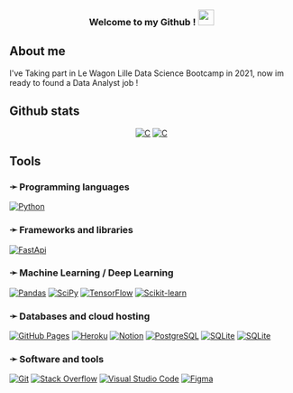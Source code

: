 <h3 align="center">
  Welcome to my Github !
  <img src="https://media.giphy.com/media/hvRJCLFzcasrR4ia7z/giphy.gif" width="28">
</h3>

## About me
<p>
  I've Taking part in Le Wagon Lille Data Science Bootcamp in 2021, now im ready to found a Data Analyst job !
  <br/>
</p>

## Github stats

<!-- GitHub Readme Streak Stats - https://github.com/DenverCoder1/github-readme-streak-stats -->
<p align="center">
  <a href="https://github.com/anuraghazra/github-readme-stats"><img alt="C" src="https://github-readme-stats.vercel.app/api?username=Rvanelven&theme=github_dark&show_icons=true?count_private=true"></a>
  <a href="https://github.com/anuraghazra/github-readme-stats"><img alt="C" src="https://github-readme-stats.vercel.app/api/top-langs/?username=Rvanelven&layout=compact&theme=github_dark&langs_count=8"></a>
</p>

<!-- Some badges are from https://github.com/Ileriayo/markdown-badges -->
## Tools

### ➛ Programming languages

<p>
    <a href="https://github.com/search?q=user%3ADenverCoder1+language%3Apython"><img alt="Python"
                                                                                     src="https://img.shields.io/badge/python-3670A0?style=for-the-badge&logo=python&logoColor=ffdd54"></a>
</p>

### ➛ Frameworks and libraries

<p>
    <a href="#"><img alt="FastApi" src="https://img.shields.io/badge/FastAPI-005571?style=for-the-badge&logo=fastapi"></a>
</p>

### ➛ Machine Learning / Deep Learning

<p>
    <a href="#"><img alt="Pandas" src="https://img.shields.io/badge/pandas-%23150458.svg?style=for-the-badge&logo=pandas&logoColor=white"></a>
    <a href="#"><img alt="SciPy" src="https://img.shields.io/badge/SciPy-%230C55A5.svg?style=for-the-badge&logo=scipy&logoColor=%white"></a>
    <a href="#"><img alt="TensorFlow" src="https://img.shields.io/badge/TensorFlow-%23FF6F00.svg?style=for-the-badge&logo=TensorFlow&logoColor=white"></a>
    <a href="#"><img alt="Scikit-learn" src="https://img.shields.io/badge/scikit--learn-%23F7931E.svg?style=for-the-badge&logo=scikit-learn&logoColor=white"></a>
</p>

### ➛ Databases and cloud hosting

<p>
    <a href="#"><img alt="GitHub Pages" src="https://img.shields.io/badge/github-%23121011.svg?style=for-the-badge&logo=github&logoColor=white"></a>
    <a href="#"><img alt="Heroku" src="https://img.shields.io/badge/heroku-%23430098.svg?style=for-the-badge&logo=heroku&logoColor=white"></a>
    <a href="#"><img alt="Notion" src="https://img.shields.io/badge/Notion-%23000000.svg?style=for-the-badge&logo=notion&logoColor=white"></a>
    <a href="#"><img alt="PostgreSQL" src ="https://img.shields.io/badge/postgres-%23316192.svg?style=for-the-badge&logo=postgresql&logoColor=white"></a>
    <a href="#"><img alt="SQLite" src ="https://img.shields.io/badge/sqlite-%2307405e.svg?style=for-the-badge&logo=sqlite&logoColor=white"></a>
    <a href="#"><img alt="SQLite" src ="https://img.shields.io/badge/docker-%230db7ed.svg?style=for-the-badge&logo=docker&logoColor=white"></a>

</p>

### ➛ Software and tools

<p>
    <a href="#"><img alt="Git" src="https://img.shields.io/badge/git-%23F05033.svg?style=for-the-badge&logo=git&logoColor=white"></a>
    <a href="#"><img alt="Stack Overflow" src="https://img.shields.io/badge/-Stackoverflow-FE7A16?style=for-the-badge&logo=stack-overflow&logoColor=white"></a>
    <a href="#"><img alt="Visual Studio Code" src="https://img.shields.io/badge/Visual%20Studio%20Code-0078d7.svg?style=for-the-badge&logo=visual-studio-code&logoColor=white"></a>
    <a href="#"><img alt="Figma" src="https://img.shields.io/badge/figma-%23F24E1E.svg?style=for-the-badge&logo=figma&logoColor=white"></a>
</p>
